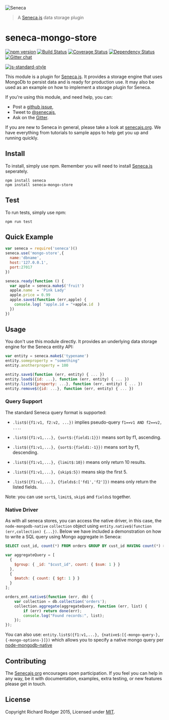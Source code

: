 ![Seneca](http://senecajs.org/files/assets/seneca-logo.png)
> A [Seneca.js][] data storage plugin

# seneca-mongo-store
[![npm version][npm-badge]][npm-url]
[![Build Status][travis-badge]][travis-url]
[![Coverage Status][coveralls-badge]][coveralls-url]
[![Dependency Status][david-badge]][david-url]
[![Gitter chat][gitter-badge]][gitter-url]

[![js-standard-style][standard-badge]][standard-style]

This module is a plugin for [Seneca.js][]. It provides a storage engine that uses
MongoDb to persist data and is ready for production use. It may also be used as
an example on how to implement a storage plugin for Seneca.

If you're using this module, and need help, you can:

- Post a [github issue][],
- Tweet to [@senecajs][],
- Ask on the [Gitter][gitter-url].

If you are new to Seneca in general, please take a look at [senecajs.org][]. We have everything from
tutorials to sample apps to help get you up and running quickly.


## Install
To install, simply use npm. Remember you will need to install [Seneca.js][]
seperately.

```
npm install seneca
npm install seneca-mongo-store
```

## Test
To run tests, simply use npm:

```
npm run test
```

## Quick Example

```js
var seneca = require('seneca')()
seneca.use('mongo-store',{
  name:'dbname',
  host:'127.0.0.1',
  port:27017
})

seneca.ready(function () {
  var apple = seneca.make$('fruit')
  apple.name  = 'Pink Lady'
  apple.price = 0.99
  apple.save$(function (err,apple) {
    console.log( "apple.id = "+apple.id  )
  })
})
```

## Usage

You don't use this module directly. It provides an underlying data storage engine for the Seneca entity API:

```js
var entity = seneca.make$('typename')
entity.someproperty = "something"
entity.anotherproperty = 100

entity.save$(function (err, entity) { ... })
entity.load$({id: ...}, function (err, entity) { ... })
entity.list$({property: ...}, function (err, entity) { ... })
entity.remove$({id: ...}, function (err, entity) { ... })
```


### Query Support

The standard Seneca query format is supported:

- `.list$({f1:v1, f2:v2, ...})` implies pseudo-query `f1==v1 AND f2==v2, ...`.

- `.list$({f1:v1,...}, {sort$:{field1:1}})` means sort by f1, ascending.

- `.list$({f1:v1,...}, {sort$:{field1:-1}})` means sort by f1, descending.

- `.list$({f1:v1,...}, {limit$:10})` means only return 10 results.

- `.list$({f1:v1,...}, {skip$:5})` means skip the first 5.

- `.list$({f1:v1,...}, {fields$:['fd1','f2']})` means only return the listed fields.

Note: you can use `sort$`, `limit$`, `skip$` and `fields$` together.

### Native Driver

As with all seneca stores, you can access the native driver, in this case, the `node-mongodb-native` `collection`
object using `entity.native$(function (err,collection) {...})`. Below we have included a demonstration on how to
write a SQL query using Mongo aggregate in Seneca:

```SQL
SELECT cust_id, count(*) FROM orders GROUP BY cust_id HAVING count(*) > 1
```

```js
var aggregateQuery = [
  {
    $group: { _id: "$cust_id", count: { $sum: 1 } }
  },
  {
    $match: { count: { $gt: 1 } }
  }
];

orders_ent.native$(function (err, db) {
	var collection = db.collection('orders');
	collection.aggregate(aggregateQuery, function (err, list) {
		if (err) return done(err);
		console.log("Found records:", list);
	});
});
````

You can also use: `entity.list$({f1:v1,...}, {native$:[{-mongo-query-}, {-mongo-options-}]})` which allows you to specify
a native mongo query per [node-mongodb-native][]

## Contributing
The [Senecajs org][] encourages open participation. If you feel you can help in any way, be it with
documentation, examples, extra testing, or new features please get in touch.

## License

Copyright Richard Rodger 2015, Licensed under [MIT][].

[MIT]: ./LICENSE
[Contribution Guide]: ./CONTRIBUTING.md
[eg]: ./eg/basic-usage.js


[npm-badge]: https://badge.fury.io/js/seneca-mongo-store.svg
[npm-url]: https://badge.fury.io/js/seneca-mongo-store
[travis-badge]: https://api.travis-ci.org/rjrodger/seneca-mongo-store.svg
[travis-url]: https://travis-ci.org/rjrodger/seneca-mongo-store
[coveralls-badge]:https://coveralls.io/repos/rjrodger/seneca-mongo-store/badge.svg?branch=master&service=github
[coveralls-url]: https://coveralls.io/github/rjrodger/seneca-mongo-store?branch=master
[david-badge]: https://david-dm.org/rjrodger/seneca-mongo-store.svg
[david-url]: https://david-dm.org/rjrodger/seneca-mongo-store
[gitter-badge]: https://badges.gitter.im/senecajs/seneca.svg
[gitter-url]: https://gitter.im/senecajs/seneca
[standard-badge]: https://raw.githubusercontent.com/feross/standard/master/badge.png
[standard-style]: https://github.com/feross/standard


[Senecajs org]: https://github.com/senecajs/
[Seneca.js]: https://www.npmjs.com/package/seneca
[senecajs.org]: http://senecajs.org/
[node-mongodb-native]: http://mongodb.github.com/node-mongodb-native/markdown-docs/queries.html
[github issue]: https://github.com/rjrodger/seneca-mongo-store/issues
[@senecajs]: http://twitter.com/senecajs

